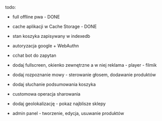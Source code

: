 todo:
- full offline pwa - DONE
- cache aplikacji w Cache Storage - DONE
- stan koszyka zapisywany w indexedb
- autoryzacja google + WebAuthn
- cchat bot do zapytan
- dodaj fullscreen, okienko zewnętrzne a w niej reklama - player - filmik
- dodaj rozpoznanie mowy - sterowanie głosem, dodawanie produktów
- dodaj słuchanie podsumowania koszyka
- customowa operacja sharowania
- dodaj geolokalizację - pokaz najblisze sklepy

- admin panel - tworzenie, edycja, usuwanie produktów